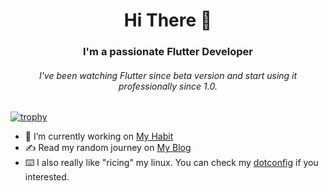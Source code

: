 <h1 align="center">Hi There 👋 </h1>

<h3 align="center">I'm a passionate Flutter Developer</h3>
<h6 align="center">I've been watching Flutter since beta version and start using it professionally since 1.0.</h6>

[![trophy](https://github-profile-trophy.vercel.app/?username=uzuki-P&theme=flat)](https://github.com/uzuki-P)

- 🔭 I’m currently working on [My Habit](https://github.com/uzuki-P/my_habit)
- ✍️ Read my random journey on [My Blog](https://blog.jarpajar.my.id/)
- ⌨️ I also really like "ricing" my linux. You can check my [dotconfig](https://github.com/uzuki-P/dotconfig) if you interested.

<!--
**uzuki-P/uzuki-P** is a ✨ _special_ ✨ repository because its `README.md` (this file) appears on your GitHub profile.

Here are some ideas to get you started:

- 🔭 I’m currently working on ...
- 🌱 I’m currently learning ...
- 👯 I’m looking to collaborate on ...
- 🤔 I’m looking for help with ...
- 💬 Ask me about ...
- 📫 How to reach me: ...
- 😄 Pronouns: ...
- ⚡ Fun fact: ...
-->
